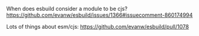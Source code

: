 When does esbuild consider a module to be cjs? https://github.com/evanw/esbuild/issues/1366#issuecomment-860174994

Lots of things about esm/cjs: https://github.com/evanw/esbuild/pull/1078
